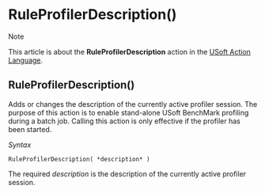 # RuleProfilerDescription()



> [!NOTE]
> This article is about the **RuleProfilerDescription** action in the [USoft Action Language](/docs/Task%20flow/Action%20Language%20reference/USoft%20Action%20Language.md).

## **RuleProfilerDescription()**

Adds or changes the description of the currently active profiler session. The purpose of this action is to enable stand-alone USoft BenchMark profiling during a batch job. Calling this action is only effective if the profiler has been started.

*Syntax*

```
RuleProfilerDescription( *description* )
```

The required *description* is the description of the currently active profiler session.